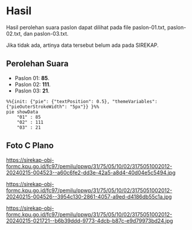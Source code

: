 # Hasil

Hasil perolehan suara paslon dapat dilihat pada file paslon-01.txt, paslon-02.txt, dan paslon-03.txt.

Jika tidak ada, artinya data tersebut belum ada pada SIREKAP.

## Perolehan Suara

 * Paslon 01: **85**.
 * Paslon 02: **111**.
 * Paslon 03: **21**.

```mermaid
%%{init: {"pie": {"textPosition": 0.5}, "themeVariables": {"pieOuterStrokeWidth": "5px"}} }%%
pie showData
    "01" : 85
    "02" : 111
    "03" : 21
```
## Foto C Plano

https://sirekap-obj-formc.kpu.go.id/fc97/pemilu/ppwp/31/75/05/10/02/3175051002012-20240215-004523--a60c6fe2-dd3e-42a5-a8d4-40d04e5c5494.jpg

https://sirekap-obj-formc.kpu.go.id/fc97/pemilu/ppwp/31/75/05/10/02/3175051002012-20240215-004526--3954c130-2861-4057-a9ed-d4186db55c1a.jpg

https://sirekap-obj-formc.kpu.go.id/fc97/pemilu/ppwp/31/75/05/10/02/3175051002012-20240215-021721--b6b39ddd-9773-4dcb-b87c-e9d79973bd24.jpg
